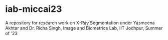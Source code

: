 # iab-miccai23
A repository for research work on X-Ray Segmentation under Yasmeena Akhtar and Dr. Richa Singh, Image and Biometrics Lab, IIT Jodhpur, Summer of '23

